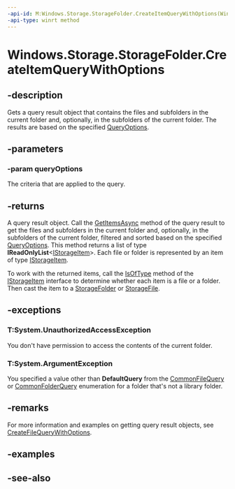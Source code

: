 ```yaml
---
-api-id: M:Windows.Storage.StorageFolder.CreateItemQueryWithOptions(Windows.Storage.Search.QueryOptions)
-api-type: winrt method
---
```


<!-- Method syntax
public Windows.Storage.Search.StorageItemQueryResult CreateItemQueryWithOptions(Windows.Storage.Search.QueryOptions queryOptions)
-->

# Windows.Storage.StorageFolder.CreateItemQueryWithOptions

## -description
Gets a query result object that contains the files and subfolders in the current folder and, optionally, in the subfolders of the current folder. The results are based on the specified [QueryOptions](../windows.storage.search/queryoptions.md).

## -parameters
### -param queryOptions
The criteria that are applied to the query.

## -returns
A query result object. Call the [GetItemsAsync](../windows.storage.search/storageitemqueryresult_getitemsasync_1518547059.md) method of the query result to get the files and subfolders in the current folder and, optionally, in the subfolders of the current folder, filtered and sorted based on the specified [QueryOptions](../windows.storage.search/queryoptions.md). This method returns a list of type **IReadOnlyList**&lt;[IStorageItem](istorageitem.md)&gt;. Each file or folder is represented by an item of type [IStorageItem](istorageitem.md).

To work with the returned items, call the [IsOfType](istorageitem_isoftype_1417811226.md) method of the [IStorageItem](istorageitem.md) interface to determine whether each item is a file or a folder. Then cast the item to a [StorageFolder](storagefolder.md) or [StorageFile](storagefile.md).

## -exceptions
### T:System.UnauthorizedAccessException

You don't have permission to access the contents of the current folder.

### T:System.ArgumentException

You specified a value other than **DefaultQuery** from the [CommonFileQuery](../windows.storage.search/commonfilequery.md) or [CommonFolderQuery](../windows.storage.search/commonfolderquery.md) enumeration for a folder that's not a library folder.

## -remarks
For more information and examples on getting query result objects, see [CreateFileQueryWithOptions](storagefolder_createfilequerywithoptions_2038131323.md).

## -examples

## -see-also
